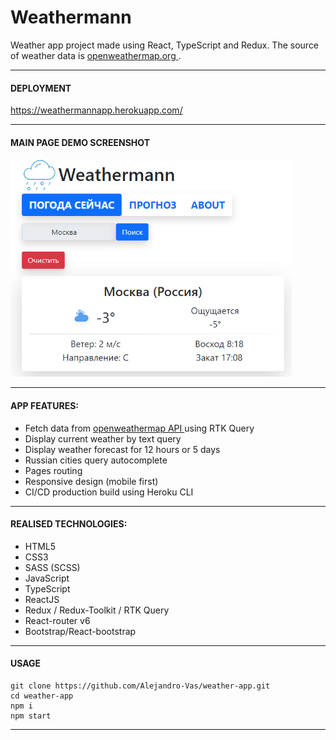 # Weathermann

Weather app project made using React, TypeScript and Redux.
The source of weather data is [openweathermap.org ](https://openweathermap.org/).

---

#### DEPLOYMENT

https://weathermannapp.herokuapp.com/

---

#### MAIN PAGE DEMO SCREENSHOT

<img src="https://github.com/Alejandro-Vas/weather-app/blob/master/app-mainPage-screen.png?raw=true" alt="main page screenshot" style="width:450px;"/>

---

#### APP FEATURES:

- Fetch data from [openweathermap API ](https://openweathermap.org/) using RTK Query
- Display current weather by text query
- Display weather forecast for 12 hours or 5 days
- Russian cities query autocomplete
- Pages routing
- Responsive design (mobile first)
- CI/CD production build using Heroku CLI

---

#### REALISED TECHNOLOGIES:

- HTML5
- CSS3
- SASS (SCSS)
- JavaScript
- TypeScript
- ReactJS
- Redux / Redux-Toolkit / RTK Query
- React-router v6
- Bootstrap/React-bootstrap

---

#### USAGE

```
git clone https://github.com/Alejandro-Vas/weather-app.git
cd weather-app
npm i
npm start
```

---
